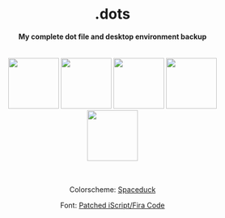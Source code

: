 <div align="center">
<h1>.dots</h1>
<b>My complete dot file and desktop environment backup</b>
</br>
</br>
</br>


<span id="header" align="center" display="block">
<img src="https://cdn.freebiesupply.com/logos/large/2x/vim-logo-png-transparent.png" alt="" width=100px>
<img src="https://freesvg.org/img/1484207107.png" width=100px>
<img src="https://www.raspberryitaly.com/wp-content/uploads/2015/04/Arch-linux-logo.png" width=100px>
<img src="https://images-wixmp-ed30a86b8c4ca887773594c2.wixmp.com/f/26fe3e31-4dac-4607-9322-66f5d99ac450/d8en684-2af39e89-0c51-45cc-b91b-4de39ee8bbe0.png/v1/fill/w_894,h_894,q_75,strp/ubuntu_gnome_logo_concept__revised__by_cyb3rtek-d8en684.png?token=eyJ0eXAiOiJKV1QiLCJhbGciOiJIUzI1NiJ9.eyJpc3MiOiJ1cm46YXBwOjdlMGQxODg5ODIyNjQzNzNhNWYwZDQxNWVhMGQyNmUwIiwic3ViIjoidXJuOmFwcDo3ZTBkMTg4OTgyMjY0MzczYTVmMGQ0MTVlYTBkMjZlMCIsImF1ZCI6WyJ1cm46c2VydmljZTppbWFnZS5vcGVyYXRpb25zIl0sIm9iaiI6W1t7InBhdGgiOiIvZi8yNmZlM2UzMS00ZGFjLTQ2MDctOTMyMi02NmY1ZDk5YWM0NTAvZDhlbjY4NC0yYWYzOWU4OS0wYzUxLTQ1Y2MtYjkxYi00ZGUzOWVlOGJiZTAucG5nIiwid2lkdGgiOiI8PTg5NCIsImhlaWdodCI6Ijw9ODk0In1dXX0.v25RKjtnJp-RqqOxNG8rxTPh4JnqUCRWDwvB4sb8Atw" width=100px>
<img src="https://logonoid.com/images/duplo-logo.png" width=100px>
</span>
</br>
</br>
</br>


Colorscheme: [Spaceduck](https://github.com/ryansereno/spaceduck)</br>

Font: [Patched iScript/Fira Code](https://github.com/ryansereno/FiraCodeiScript-Patched)
</div>
